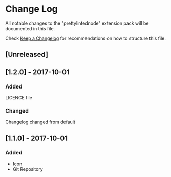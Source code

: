 # Change Log
All notable changes to the "prettylintednode" extension pack will be documented in this file.

Check [Keep a Changelog](http://keepachangelog.com/) for recommendations on how to structure this file.

## [Unreleased]

## [1.2.0] - 2017-10-01
### Added
LICENCE file

### Changed
Changelog changed from default

## [1.1.0] - 2017-10-01
### Added
- Icon
- Git Repository
